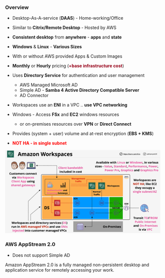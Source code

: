 ### Overview
- Desktop-As-A-service (**DAAS**) - Home-working/Office
- Similar to **Citrix/Remote Desktop** - Hosted by AWS
- **Consistent desktop** from **anywhere** - **apps** and **state**
- **Windows** & **Linux** - **Various Sizes**
- With or without AWS provided Apps & Custom Images
- **Monthly** or **Hourly** pricing (<span style="color:#960018;font-weight:bold">+base infrastructure cost</span>)
- Uses **Directory Service** for authentication and user management  
    - AWS Managed Microsoft AD
    - Simple AD - **Samba 4 Active Directory Compatible Server**
    - AD Connector
- Workspaces use an **ENI** in a VPC .. **use VPC networking**
- Windows - Access **FSx** and **EC2** windows resources
    - or on-premises resources over **VPN** or **Direct Connect**
- Provides (system + user) volume and at-rest encryption (**EBS + KMS**)

- <span style="color:red;font-weight:bold">NOT HA - in single subnet</span>


![aws-workspaces](aws-workspaces.png)


### AWS AppStream 2.0
- Does not support Simple AD

Amazon AppStream 2.0 is a fully managed non-persistent desktop and application service for remotely accessing your work.

